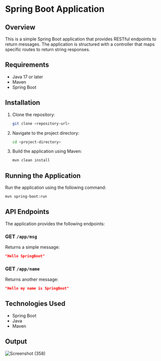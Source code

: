 # Spring Boot Application

## Overview

This is a simple Spring Boot application that provides RESTful endpoints to return messages. The application is structured with a controller that maps specific routes to return string responses.

## Requirements

- Java 17 or later
- Maven
- Spring Boot

## Installation

1. Clone the repository:
   ```sh
   git clone <repository-url>
   ```
2. Navigate to the project directory:
   ```sh
   cd <project-directory>
   ```
3. Build the application using Maven:
   ```sh
   mvn clean install
   ```

## Running the Application

Run the application using the following command:

```sh
mvn spring-boot:run
```

## API Endpoints

The application provides the following endpoints:

### GET `/app/msg`

Returns a simple message:

```json
"Hello SpringBoot"
```

### GET `/app/name`

Returns another message:

```json
"Hello my name is SpringBoot"
```

## Technologies Used

- Spring Boot
- Java
- Maven

## Output

![Screenshot (358)](https://github.com/user-attachments/assets/16d8127d-48b3-4a76-9ca8-74ab3744f263)
